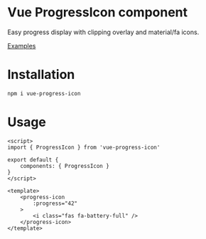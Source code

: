 # Vue ProgressIcon component

Easy progress display with clipping overlay and material/fa icons.

[Examples](https://itanka9.github.io/vue-progress-icon/)

# Installation

```bash
npm i vue-progress-icon
```

# Usage 

```vue
<script>
import { ProgressIcon } from 'vue-progress-icon'

export default {
    components: { ProgressIcon }
}
</script>

<template>
    <progress-icon
        :progress="42"
    >
        <i class="fas fa-battery-full" />
    </progress-icon>
</template>
```
